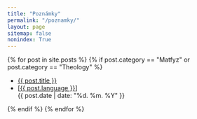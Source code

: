 ```yaml
---
title: "Poznámky"
permalink: "/poznamky/"
layout: page
sitemap: false
nonindex: True
---
```


<article>
    <div class="archive-list">
        {% for post in site.posts %}
            {% if post.category == "Matfyz" or post.category == "Theology" %}
            <ul class="hfill">
                <li><a href="{{ post.url }}">{{ post.title }}</a></li>
                <li>[<a href="{{ post.url }}">{{ post.language }}</a>] <div class="archive-date">{{ post.date | date: "%d. %m. %Y" }}</div></li>
            </ul>
            {% endif %}
        {% endfor %}
    </div>
</article>

